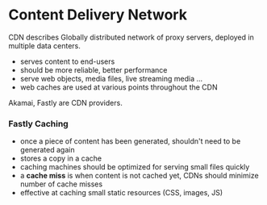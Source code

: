 # Content Delivery Network
CDN describes Globally distributed network of proxy servers, deployed in multiple data centers. 
- serves content to end-users 
- should be more reliable, better performance
- serve web objects, media files, live streaming media ...
- web caches are used at various points throughout the CDN

Akamai, Fastly are CDN providers.

### Fastly Caching
- once a piece of content has been generated, shouldn't need to be generated again
- stores a copy in a cache 
- caching machines should be optimized for serving small files quickly
- a **cache miss** is when content is not cached yet, CDNs should minimize number of cache misses
- effective at caching small static resources (CSS, images, JS)
